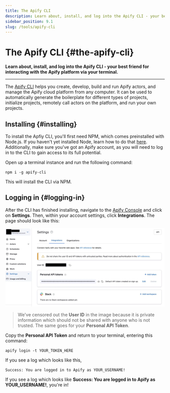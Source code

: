 ```yaml
---
title: The Apify CLI
description: Learn about, install, and log into the Apify CLI - your best friend for interacting with the Apify platform via your terminal.
sidebar_position: 9.1
slug: /tools/apify-cli
---
```


# The Apify CLI {#the-apify-cli}

**Learn about, install, and log into the Apify CLI - your best friend for interacting with the Apify platform via your terminal.**

---

The [Apify CLI](https://docs.apify.com/cli) helps you create, develop, build and run Apify actors, and manage the Apify cloud platform from any computer. It can be used to automatically generate the boilerplate for different types of projects, initialize projects, remotely call actors on the platform, and run your own projects.

## Installing {#installing}

To install the Apfiy CLI, you'll first need NPM, which comes preinstalled with Node.js. If you haven't yet installed Node, learn how to do that [here](../../webscraping/web_scraping_for_beginners/data_collection/computer_preparation.md). Additionally, make sure you've got an Apify account, as you will need to log in to the CLI to gain access to its full potential.

Open up a terminal instance and run the following command:

```shell
npm i -g apify-cli
```

This will install the CLI via NPM.

## Logging in {#logging-in}

After the CLI has finished installing, navigate to the [Apify Console](https://console.apify.com?asrc=developers_portal) and click on **Settings**. Then, within your account settings, click **Integrations**. The page should look like this:

![Integrations tab on the Apify Platform](./images/settings-integrations.webp)

> We've censored out the **User ID** in the image because it is private information which should not be shared with anyone who is not trusted. The same goes for your **Personal API Token**.

Copy the **Personal API Token** and return to your terminal, entering this command:

```shell
apify login -t YOUR_TOKEN_HERE
```

If you see a log which looks like this,

```text
Success: You are logged in to Apify as YOUR_USERNAME!
```

If you see a log which looks like **Success: You are logged in to Apify as YOUR_USERNAME!**, you're in!

